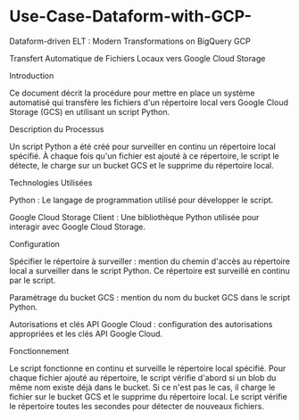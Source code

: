 # Use-Case-Dataform-with-GCP-
Dataform-driven ELT : Modern Transformations on BigQuery GCP 


Transfert Automatique de Fichiers Locaux vers Google Cloud Storage



Introduction

Ce document décrit la procédure pour mettre en place un système automatisé qui transfère les fichiers d'un répertoire local vers Google Cloud Storage (GCS) en utilisant un script Python.

Description du Processus

Un script Python a été créé pour surveiller en continu un répertoire local spécifié. À chaque fois qu'un fichier est ajouté à ce répertoire, le script le détecte, le charge sur un bucket GCS et le supprime du répertoire local.

Technologies Utilisées

Python : Le langage de programmation utilisé pour développer le script.

Google Cloud Storage Client : Une bibliothèque Python utilisée pour interagir avec Google Cloud Storage.

Configuration

Spécifier le répertoire à surveiller : mention du chemin d'accès au répertoire local a surveiller dans le script Python. Ce répertoire est surveillé en continu par le script.

Paramétrage du bucket GCS : mention du nom du bucket GCS dans le script Python.

Autorisations et clés API Google Cloud : configuration des autorisations appropriées et les clés API Google Cloud.

Fonctionnement

Le script fonctionne en continu et surveille le répertoire local spécifié. Pour chaque fichier ajouté au répertoire, le script vérifie d'abord si un blob du même nom existe déjà dans le bucket. Si ce n'est pas le cas, il charge le fichier sur le bucket GCS et le supprime du répertoire local. Le script vérifie le répertoire toutes les secondes pour détecter de nouveaux fichiers.

